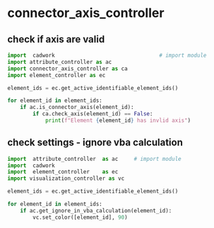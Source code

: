 # connector_axis_controller

## check if axis are valid

```python 
import  cadwork                                 # import module
import attribute_controller as ac
import connector_axis_controller as ca
import element_controller as ec

element_ids = ec.get_active_identifiable_element_ids()

for element_id in element_ids:
    if ac.is_connector_axis(element_id):
        if ca.check_axis(element_id) == False:
            print(f"Element {element_id} has invlid axis")
```

## check settings - ignore vba calculation
```python 
import  attribute_controller  as ac     # import module
import  cadwork
import  element_controller    as ec   
import visualization_controller as vc

element_ids = ec.get_active_identifiable_element_ids()

for element_id in element_ids:
    if ac.get_ignore_in_vba_calculation(element_id):
        vc.set_color([element_id], 90)

```